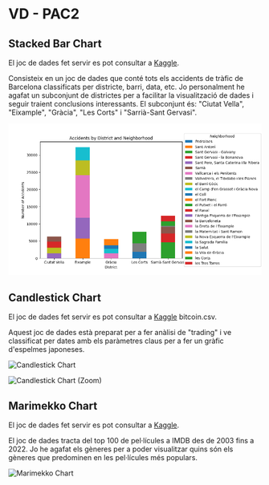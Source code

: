 # VD - PAC2

## Stacked Bar Chart

El joc de dades fet servir es pot consultar a [Kaggle](https://www.kaggle.com/datasets/emmanuelfwerr/barcelona-car-accidents).

Consisteix en un joc de dades que conté tots els accidents de tràfic de Barcelona classificats per districte, barri, data, etc. Jo personalment he agafat un subconjunt de districtes per a facilitar la visualització de dades i seguir traient conclusions interessants. El subconjunt és: "Ciutat Vella", "Eixample", "Gràcia", "Les Corts" i "Sarrià-Sant Gervasi".

![Stacked Bar Chart](./stacked_bar.png)

## Candlestick Chart

El joc de dades fet servir es pot consultar a [Kaggle](https://www.kaggle.com/datasets/kaushiksuresh147/top-10-cryptocurrencies-historical-dataset) bitcoin.csv.

Aquest joc de dades està preparat per a fer anàlisi de "trading" i ve classificat per dates amb els paràmetres claus per a fer un gràfic d'espelmes japoneses.

![Candlestick Chart](https://github.com/joangt98/joangt98.github.io/blob/main/candlestick.png)

![Candlestick Chart (Zoom)](https://github.com/joangt98/joangt98.github.io/blob/main/candlestick2.png)

## Marimekko Chart

El joc de dades fet servir es pot consultar a [Kaggle](https://www.kaggle.com/datasets/georgescutelnicu/top-100-popular-movies-from-2003-to-2022-imdb).

El joc de dades tracta del top 100 de pel·lícules a IMDB des de 2003 fins a 2022. Jo he agafat els gèneres per a poder visualitzar quins són els gèneres que predominen en les pel·lícules més populars.

![Marimekko Chart](https://github.com/joangt98/joangt98.github.io/blob/main/marimekko.png)
